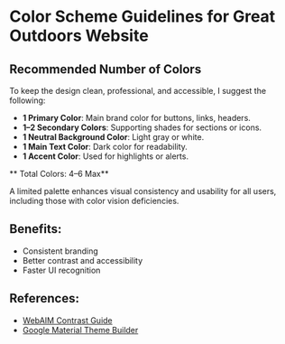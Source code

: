 # Color Scheme Guidelines for Great Outdoors Website

##  Recommended Number of Colors

To keep the design clean, professional, and accessible, I suggest the following:

- **1 Primary Color**: Main brand color for buttons, links, headers.
- **1–2 Secondary Colors**: Supporting shades for sections or icons.
- **1 Neutral Background Color**: Light gray or white.
- **1 Main Text Color**: Dark color for readability.
- **1 Accent Color**: Used for highlights or alerts.

** Total Colors: 4–6 Max**

A limited palette enhances visual consistency and usability for all users, including those with color vision deficiencies.

##  Benefits:
- Consistent branding
- Better contrast and accessibility
- Faster UI recognition

##  References:
- [WebAIM Contrast Guide](https://webaim.org/resources/contrastchecker/)
- [Google Material Theme Builder](https://m3.material.io/theme-builder/)
